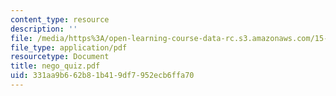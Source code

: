 ```yaml
---
content_type: resource
description: ''
file: /media/https%3A/open-learning-course-data-rc.s3.amazonaws.com/15-667-negotiation-and-conflict-management-spring-2001/331aa9b662b81b419df7952ecb6ffa70_nego_quiz.pdf
file_type: application/pdf
resourcetype: Document
title: nego_quiz.pdf
uid: 331aa9b6-62b8-1b41-9df7-952ecb6ffa70
---
```

